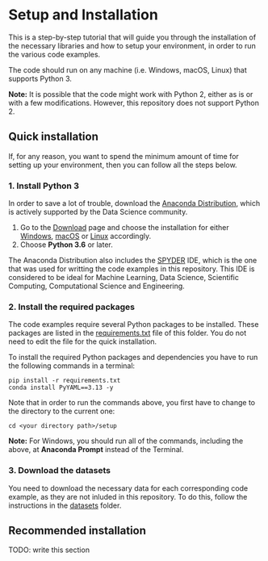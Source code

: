 # Setup and Installation

This is a step-by-step tutorial that will guide you through the installation of the necessary libraries and how to setup your environment, in order to run the various code examples.

The code should run on any machine (i.e. Windows, macOS, Linux) that supports Python 3.

__Note:__ It is possible that the code might work with Python 2, either as is or with a few modifications. However, this repository does not support Python 2.

## Quick installation

If, for any reason, you want to spend the minimum amount of time for setting up your environment, then you can follow all the steps below.

### 1. Install Python 3

In order to save a lot of trouble, download the [Anaconda Distribution](https://www.anaconda.com/distribution/), which is actively supported by the Data Science community.

1. Go to the [Download](https://www.anaconda.com/download/) page and choose the installation for either [Windows](https://www.anaconda.com/download/#windows), [macOS](https://www.anaconda.com/download/#macos) or [Linux](https://www.anaconda.com/download/#linux) accordingly.
2. Choose **Python 3.6** or later.

The Anaconda Distribution also includes the [SPYDER](https://www.spyder-ide.org/) IDE, which is the one that was used for writting the code examples in this repository. This IDE is considered to be ideal for Machine Learning, Data Science, Scientific Computing, Computational Science and Engineering.

### 2. Install the required packages

The code examples require several Python packages to be installed. These packages are listed in the 
[requirements.txt](requirements.txt) file of this folder. You do not need to edit the file for the quick installation.

To install the required Python packages and dependencies you have to run the following commands in a terminal:

    pip install -r requirements.txt
    conda install PyYAML==3.13 -y

Note that in order to run the commands above, you first have to change to the directory to the current one:

    cd <your directory path>/setup
    
__Note:__ For Windows, you should run all of the commands, including the above, at __Anaconda Prompt__ instead of the Terminal.

### 3. Download the datasets

You need to download the necessary data for each corresponding code example, as they are not inluded in this repository. To do this, follow the instructions in the [datasets](../datasets) folder.


## Recommended installation

TODO: write this section
